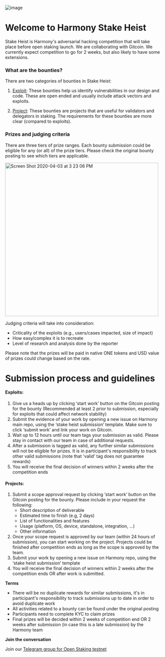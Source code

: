 ![image](https://user-images.githubusercontent.com/45907268/79284821-a2251e80-7e70-11ea-9dce-b54f669a1e9a.png)

# **Welcome to Harmony Stake Heist**

Stake Heist is Harmony's adversarial hacking competition that will take place before open staking launch. We are collaborating with Gitcoin. We currently expect competition to go for 2 weeks, but also likely to have some extensions. 

### **What are the bounties?**

There are two categories of bounties in Stake Heist:
1. [Exploit](https://github.com/harmony-one/harmony/labels/exploit): These bounties help us identify vulnerabilities in our design and code. These are open ended and usually include attack vectors and exploits.

2. [Project](https://github.com/harmony-one/harmony/labels/project): These bounties are projects that are useful for validators and delegators in staking. The requirements for these bounties are more clear (compared to exploits).

### **Prizes and judging criteria**

There are three tiers of prize ranges. Each bounty submission could be eligible for any (or all) of the prize tiers. Please check the original bounty posting to see which tiers are applicable.

<img width="494" alt="Screen Shot 2020-04-03 at 3 23 06 PM" src="https://user-images.githubusercontent.com/45907268/79284917-dc8ebb80-7e70-11ea-84d1-5d4b7193527c.png">

Judging criteria will take into consideration:
- Criticality of the exploits (e.g., users/cases impacted, size of impact)
- How easy/complex it is to recreate
- Level of research and analysis done by the reporter

Please note that the prizes will be paid in native ONE tokens and USD value of prizes could change based on the rate.

# **Submission process and guidelines**

#### Exploits:

1. Give us a heads up by clicking ‘start work’ button on the Gitcoin posting for the bounty (Recommended at least 2 prior to submission, especially for exploits that could affect network stability) 
2. Submit the evidence of your work by opening a new issue on Harmony main repo, using the ‘stake heist submission’ template. Make sure to click ‘submit work’ and link your work on Gitcoin.
3. Wait up to 12 hours until our team tags your submission as valid. Please stay in contact with our team in case of additional requests.
4. After a submission is tagged as valid, any further similar submissions will not be eligible for prizes. It is in participant's responsibility to track other valid submissions (note that 'valid' tag does not guarantee rewards)
5. You will receive the final decision of winners within 2 weeks after the competition ends


#### Projects:

1. Submit a scope approval request by clicking ‘start work’ button on the Gitcoin posting for the bounty. Please include in your request the following: 
    - Short description of deliverable
    - Estimated time to finish (e.g, 2 days)
    - List of functionalities and features
    - Usage (platform, OS, device, standalone, integration, …)
    - Other information
2. Once your scope request is approved by our team (within 24 hours of submission), you can start working on the project. Projects could be finished after competition ends as long as the scope is approved by the team.
3. Submit your work by opening a new issue on Harmony repo, using the ‘stake heist submission’ template
4. You will receive the final decision of winners within 2 weeks after the competition ends OR after work is submitted.

**Terms**

* There will be no duplicate rewards for similar submissions, it's in participant's responsibility to track submissions up to date in order to avoid duplicate work
* All activities related to a bounty can be found under the original posting
* Participants need to complete KYC to claim prizes
* Final prizes will be decided within 2 weeks of competition end OR 2 weeks after submission (in case this is a late submission) by the Harmony team


**Join the conversation**

Join our [Telegram group for Open Staking testnet](https://t.me/PangaeaVolunteers) 

